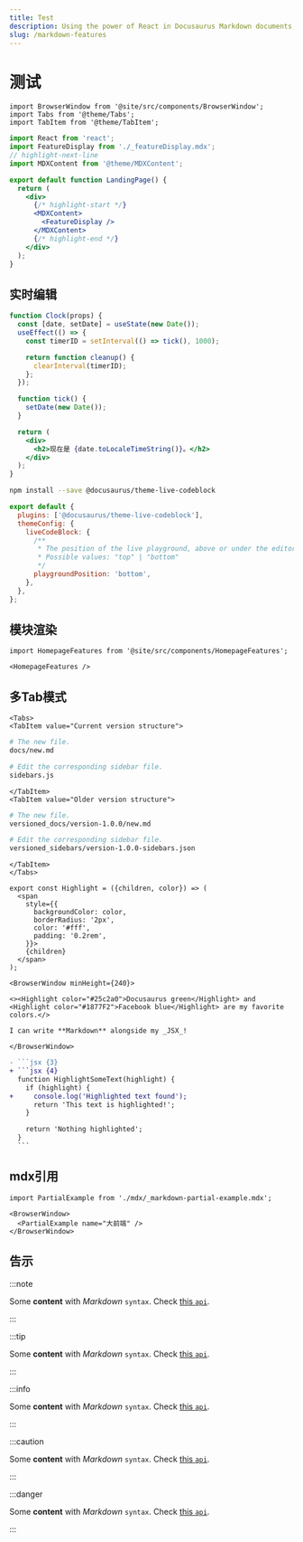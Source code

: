 ```yaml
---
title: Test
description: Using the power of React in Docusaurus Markdown documents, thanks to MDX
slug: /markdown-features
---
```


# 测试

```mdx-code-block
import BrowserWindow from '@site/src/components/BrowserWindow';
import Tabs from '@theme/Tabs';
import TabItem from '@theme/TabItem';
```

```jsx title="src/pages/index.js"
import React from 'react';
import FeatureDisplay from './_featureDisplay.mdx';
// highlight-next-line
import MDXContent from '@theme/MDXContent';

export default function LandingPage() {
  return (
    <div>
      {/* highlight-start */}
      <MDXContent>
        <FeatureDisplay />
      </MDXContent>
      {/* highlight-end */}
    </div>
  );
}
```

## 实时编辑

```jsx live
function Clock(props) {
  const [date, setDate] = useState(new Date());
  useEffect(() => {
    const timerID = setInterval(() => tick(), 1000);

    return function cleanup() {
      clearInterval(timerID);
    };
  });

  function tick() {
    setDate(new Date());
  }

  return (
    <div>
      <h2>现在是 {date.toLocaleTimeString()}。</h2>
    </div>
  );
}
```

```bash npm2yarn
npm install --save @docusaurus/theme-live-codeblock
```

```js title="docusaurus.config.js"
export default {
  plugins: ['@docusaurus/theme-live-codeblock'],
  themeConfig: {
    liveCodeBlock: {
      /**
       * The position of the live playground, above or under the editor
       * Possible values: "top" | "bottom"
       */
      playgroundPosition: 'bottom',
    },
  },
};
```

## 模块渲染

```mdx-code-block
import HomepageFeatures from '@site/src/components/HomepageFeatures';

<HomepageFeatures />
```

## 多Tab模式

```mdx-code-block
<Tabs>
<TabItem value="Current version structure">
```

```bash
# The new file.
docs/new.md

# Edit the corresponding sidebar file.
sidebars.js
```

```mdx-code-block
</TabItem>
<TabItem value="Older version structure">
```

```bash
# The new file.
versioned_docs/version-1.0.0/new.md

# Edit the corresponding sidebar file.
versioned_sidebars/version-1.0.0-sidebars.json
```

```mdx-code-block
</TabItem>
</Tabs>
```

```mdx-code-block
export const Highlight = ({children, color}) => (
  <span
    style={{
      backgroundColor: color,
      borderRadius: '2px',
      color: '#fff',
      padding: '0.2rem',
    }}>
    {children}
  </span>
);

<BrowserWindow minHeight={240}>

<><Highlight color="#25c2a0">Docusaurus green</Highlight> and <Highlight color="#1877F2">Facebook blue</Highlight> are my favorite colors.</>

I can write **Markdown** alongside my _JSX_!

</BrowserWindow>
```

````diff
- ```jsx {3}
+ ```jsx {4}
  function HighlightSomeText(highlight) {
    if (highlight) {
+     console.log('Highlighted text found');
      return 'This text is highlighted!';
    }

    return 'Nothing highlighted';
  }
  ```
````

## mdx引用

```mdx-code-block
import PartialExample from './mdx/_markdown-partial-example.mdx';

<BrowserWindow>
  <PartialExample name="大前端" />
</BrowserWindow>
```

## 告示

:::note

Some **content** with _Markdown_ `syntax`. Check [this `api`](#).

:::

:::tip

Some **content** with _Markdown_ `syntax`. Check [this `api`](#).

:::

:::info

Some **content** with _Markdown_ `syntax`. Check [this `api`](#).

:::

:::caution

Some **content** with _Markdown_ `syntax`. Check [this `api`](#).

:::

:::danger

Some **content** with _Markdown_ `syntax`. Check [this `api`](#).

:::
